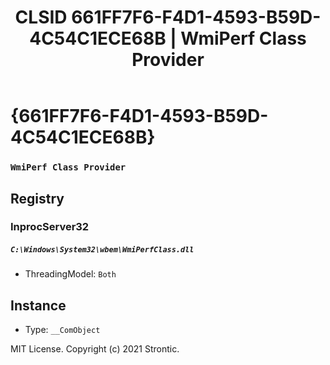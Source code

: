 ﻿---
title: "CLSID 661FF7F6-F4D1-4593-B59D-4C54C1ECE68B | WmiPerf Class Provider"
excerpt: What is COM-Object CLSID 661FF7F6-F4D1-4593-B59D-4C54C1ECE68B?
---

# {661FF7F6-F4D1-4593-B59D-4C54C1ECE68B}

### `WmiPerf Class Provider`

## Registry


### InprocServer32

##### `C:\Windows\System32\wbem\WmiPerfClass.dll`
* ThreadingModel: `Both`

## Instance

* Type: `__ComObject`

MIT License. Copyright (c) 2021 Strontic.


